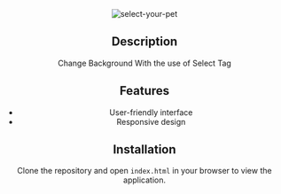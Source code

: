 <div align="center"><link rel="stylesheet" href="index.css">

<img src="https://nkb-backend-media-static-tenxiitian.s3.ap-south-1.amazonaws.com/tenxiitian_prod/programs/Tech+Programs/frontend-content/ccbp/coding-practice-questions/dynamic-webapps/select-your-pet-v1.gif" alt="select-your-pet" style="max-width: 300px;">

## Description
Change Background With the use of Select Tag
## Features
- User-friendly interface
- Responsive design

## Installation

Clone the repository and open `index.html` in your browser to view the application.
